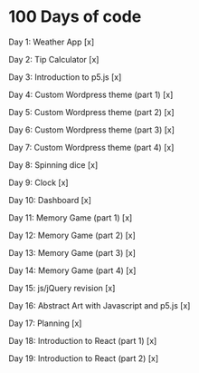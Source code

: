 # 100 Days of code

Day 1: Weather App [x]

Day 2: Tip Calculator [x]

Day 3: Introduction to p5.js [x]

Day 4: Custom Wordpress theme (part 1) [x]

Day 5: Custom Wordpress theme (part 2) [x]

Day 6: Custom Wordpress theme (part 3) [x]

Day 7: Custom Wordpress theme (part 4) [x]

Day 8: Spinning dice [x]

Day 9: Clock [x]

Day 10: Dashboard [x]

Day 11: Memory Game (part 1) [x]

Day 12: Memory Game (part 2) [x]

Day 13: Memory Game (part 3) [x]

Day 14: Memory Game (part 4) [x]

Day 15: js/jQuery revision [x]

Day 16: Abstract Art with Javascript and p5.js [x]

Day 17: Planning [x]

Day 18: Introduction to React (part 1) [x]

Day 19: Introduction to React (part 2) [x]
